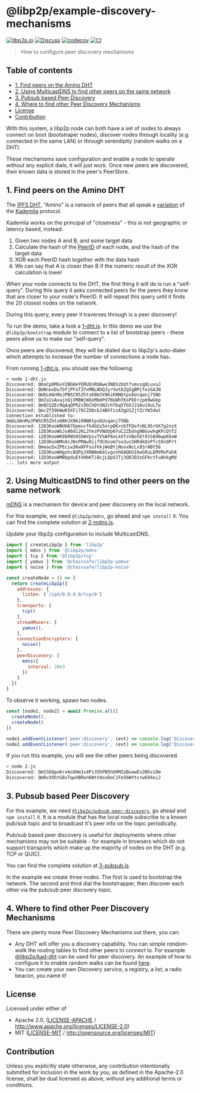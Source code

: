 # @libp2p/example-discovery-mechanisms <!-- omit in toc -->

[![libp2p.io](https://img.shields.io/badge/project-libp2p-yellow.svg?style=flat-square)](http://libp2p.io/)
[![Discuss](https://img.shields.io/discourse/https/discuss.libp2p.io/posts.svg?style=flat-square)](https://discuss.libp2p.io)
[![codecov](https://img.shields.io/codecov/c/github/libp2p/js-libp2p-examples.svg?style=flat-square)](https://codecov.io/gh/libp2p/js-libp2p-examples)
[![CI](https://img.shields.io/github/actions/workflow/status/libp2p/js-libp2p-examples/ci.yml?branch=main\&style=flat-square)](https://github.com/libp2p/js-libp2p-examples/actions/workflows/ci.yml?query=branch%3Amain)

> How to configure peer discovery mechanisms

## Table of contents <!-- omit in toc -->

- [1. Find peers on the Amino DHT](#1-find-peers-on-the-amino-dht)
- [2. Using MulticastDNS to find other peers on the same network](#2-using-multicastdns-to-find-other-peers-on-the-same-network)
- [3. Pubsub based Peer Discovery](#3-pubsub-based-peer-discovery)
- [4. Where to find other Peer Discovery Mechanisms](#4-where-to-find-other-peer-discovery-mechanisms)
- [License](#license)
- [Contribution](#contribution)

With this system, a libp2p node can both have a set of nodes to always connect on boot (bootstraper nodes), discover nodes through locality (e.g connected in the same LAN) or through serendipity (random walks on a DHT).

These mechanisms save configuration and enable a node to operate without any explicit dials, it will just work. Once new peers are discovered, their known data is stored in the peer's PeerStore.

## 1. Find peers on the Amino DHT

The [IPFS DHT](https://blog.ipfs.tech/2023-09-amino-refactoring/), "Amino" is a network of peers that all speak a [variation](https://github.com/libp2p/specs/blob/master/kad-dht/README.md) of the [Kademlia](https://en.wikipedia.org/wiki/Kademlia) protocol.

Kademlia works on the principal of "closeness" - this is not geographic or latency based, instead:

1. Given two nodes A and B, and some target data
2. Calculate the hash of the [PeerID](https://docs.libp2p.io/concepts/fundamentals/peers/#peer-id) of each node, and the hash of the target data
3. XOR each PeerID hash together with the data hash
4. We can say that A is closer than B if the numeric result of the XOR calculation is lower

When your node connects to the DHT, the first thing it will do is run a "self-query". During this query it asks connected peers for the peers they know that are closer to your node's PeerID.  It will repeat this query until it finds the 20 closest nodes on the network.

During this query, every peer it traverses through is a peer discovery!

To run the demo, take a look a [1-dht.js](./1-dht.js). In this demo we use the `@libp2p/bootstrap` module to connect to a list of bootstrap peers - these peers allow us to make our "self-query".

Once peers are discovered, they will be dialed due to libp2p's auto-dialer which attempts to increase the number of connections a node has..

From running [1-dht.js](./1-dht.js), you should see the following:

```console
> node 1-dht.js
Discovered: QmaCpDMGvV2BGHeYERUEnRQAwe3N8SzbUtfsmvsqQLuvuJ
Discovered: QmNnooDu7bfjPFoTZYxMNLWUQJyrVwtbZg5gBMjTezGAJN
Discovered: QmbLHAnMoJPWSCR5Zhtx6BHJX9KiKNN6tpvbUcqanj75Nb
Discovered: QmZa1sAxajnQjVM8WjWXoMbmPd7NsWhfKsPkErzpm9wGkp
Discovered: QmQCU2EcMqAqQPR2i9bChDtGNJchTbq5TbXJJ16u19uLTa
Discovered: QmcZf59bWwK5XFi76CZX8cbJ4BhTzzA3gU1ZjYZcYW3dwt
Connection established to: QmbLHAnMoJPWSCR5Zhtx6BHJX9KiKNN6tpvbUcqanj75Nb
Discovered: 12D3KooWNUHA7Upmvcfk4GUz5orpQKrnbTFDofsNL95rUX7g2nzX
Discovered: 12D3KooWGJvA6di2KL2YezPVNdUp6fuC2ZbdngNBGvwhgKPcQYf2
Discovered: 12D3KooWK8bRNVA5bWVpixTVSAP6oLkXTsVBo5Et91S846wpK6xW
Discovered: 12D3KooWMn8cJNsPMAw9jif9CHzom7so3usSHRdkQsPfcS9x9Prt
Discovered: Qmeau5xZPEciw3Kw8FFsufkkjWoBYjNoxxNcLx93rABY56
Discovered: 12D3KooWHgohc8QPpJXRW8mEm1vgvnh6AQKU1bwSRuLEMYMvPahA
Discovered: 12D3KooWMBbpduEtVHbKTiBcjLQpV2Tj3QRJD3zGFKctFuAhkgMd
... lots more output
```

## 2. Using MulticastDNS to find other peers on the same network

[mDNS](https://en.wikipedia.org/wiki/Multicast_DNS) is a mechanism for device and peer discovery on the local network.

For this example, we need `@libp2p/mdns`, go ahead and `npm install` it. You can find the complete solution at [2-mdns.js](./2-mdns.js).

Update your libp2p configuration to include MulticastDNS.

```JavaScript
import { createLibp2p } from 'libp2p'
import { mdns } from '@libp2p/mdns'
import { tcp } from '@libp2p/tcp'
import { yamux } from '@chainsafe/libp2p-yamux'
import { noise } from '@chainsafe/libp2p-noise'

const createNode = () => {
  return createLibp2p({
    addresses: {
      listen: ['/ip4/0.0.0.0/tcp/0']
    },
    transports: [
      tcp()
    ],
    streamMuxers: [
      yamux(),
    ],
    connectionEncrypters: [
      noise()
    ],
    peerDiscovery: [
      mdns({
        interval: 20e3
      })
    ]
  })
}
```

To observe it working, spawn two nodes.

```JavaScript
const [node1, node2] = await Promise.all([
  createNode(),
  createNode()
])

node1.addEventListener('peer:discovery', (evt) => console.log('Discovered:', evt.detail.id.toString()))
node2.addEventListener('peer:discovery', (evt) => console.log('Discovered:', evt.detail.id.toString()))
```

If you run this example, you will see the other peers being discovered.

```bash
> node 2.js
Discovered: QmSSbQpuKrxkoXHm1v4Pi35hPN5hUHMZoBoawEs2Nhvi8m
Discovered: QmRcXXhtG8vTqwVBRonKWtV4ovDoC1Fe56WYtcrw694eiJ
```

## 3. Pubsub based Peer Discovery

For this example, we need [`@libp2p/pubsub-peer-discovery`](https://github.com/libp2p/js-libp2p-pubsub-peer-discovery/), go ahead and `npm install` it. It is a module that has the local node subscribe to a known pub/sub topic and to broadcast it's peer info on the topic periodically.

Pub/sub based peer discovery is useful for deployments where other mechanisms may not be suitable - for example in browsers which do not support transports which make up the majority of nodes on the DHT (e.g. TCP or QUIC).

You can find the complete solution at [3-pubsub.js](./3-pubsub.js).

In the example we create three nodes.  The first is used to bootstrap the network.  The second and third dial the bootstrapper, then discover each other via the pub/sub peer discovery topic.

## 4. Where to find other Peer Discovery Mechanisms

There are plenty more Peer Discovery Mechanisms out there, you can:

- Any DHT will offer you a discovery capability. You can simple *random-walk* the routing tables to find other peers to connect to. For example [@libp2p/kad-dht](https://github.com/libp2p/js-libp2p/tree/master/packages/kad-dht) can be used for peer discovery. An example of how to configure it to enable random walks can be found [here](https://github.com/libp2p/js-libp2p/blob/v0.28.4/doc/CONFIGURATION.md#customizing-dht).
- You can create your own Discovery service, a registry, a list, a radio beacon, you name it!

## License

Licensed under either of

- Apache 2.0, ([LICENSE-APACHE](LICENSE-APACHE) / <http://www.apache.org/licenses/LICENSE-2.0>)
- MIT ([LICENSE-MIT](LICENSE-MIT) / <http://opensource.org/licenses/MIT>)

## Contribution

Unless you explicitly state otherwise, any contribution intentionally submitted for inclusion in the work by you, as defined in the Apache-2.0 license, shall be dual licensed as above, without any additional terms or conditions.
